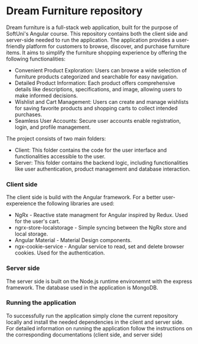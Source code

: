 # Dream Furniture repository
Dream furniture is a full-stack web application, built for the purpose of SoftUni's Angular course. This repository contains both the client side and server-side needed to run the application.
The application provides a user-friendly platform for customers to browse, discover, and purchase furniture items. It aims to simplify the furniture shopping experience by offering the following functionalities:

* Convenient Product Exploration: Users can browse a wide selection of furniture products categorized and searchable for easy navigation.
* Detailed Product Information: Each product offers comprehensive details like descriptions, specifications, and image, allowing users to make informed decisions.
* Wishlist and Cart Management: Users can create and manage wishlists for saving favorite products and shopping carts to collect intended purchases.
* Seamless User Accounts: Secure user accounts enable registration, login, and profile management.


The project consists of two main folders:
* Client: This folder contains the code for the user interface and functionalities accessible to the user. 
* Server: This folder contains the backend logic, including functionalities like user authentication, product management and database interaction.
  
### Client side
The client side is build with the Angular framework. For a better user-expereience the following libraries are used: 
* NgRx - Reactive state managment for Angular inspired by Redux. Used for the user's cart.
* ngrx-store-localstorage - Simple syncing between the NgRx store and local storage.
* Angular Material - Material Design components.
* ngx-cookie-service - Angular service to read, set and delete browser cookies. Used for the authentication.

### Server side
The server side is built on the Node.js runtime environemnt with the express framework. The database used in the application is MongoDB.

### Running the application
To successfully run the application simply clone the current repository locally and install the needed dependencies in the client and server side. For detailed information on running the application follow the instructions on the corresponding documentations (client side, and server side)
